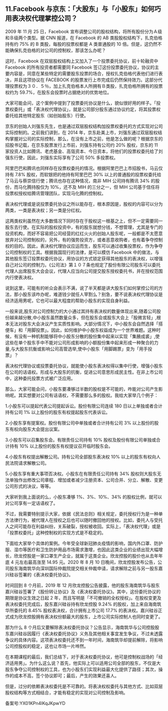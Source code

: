 ## 11.Facebook 与京东：「大股东」与「小股东」如何巧用表决权代理掌控公司？
2009 年 11 月 25 日，Facebook 宣布调整公司的股权结构，将所有股份分为Ａ级和Ｂ级两个类型。据 CNN 报道，在 Facebook 的 AB 类股股权结构下，扎克伯格持有约 75% 的 B 类股，每股的投票权都是 A 类普通股的 10 倍。但是，这仍然不能确保扎克伯格的对公司的控制权，那该怎么办呢？


这时，Facebook 在双层股权结构上又加入了一个投票委托协议，前十轮融资中 Facebook 的所有投资者都需要同 Facebook 签订这份投票委托协议，协议的主要内容是，同意在某些特定的需要股东投票的场合，授权扎克伯格代表他们进行表决，并且这项协议在 FACEBOOK 的股票发行上市完成后仍然保持效力。这部分代理投票权为３０．５％，加上扎克伯格本人所拥有Ｂ类股，扎克伯格所拥有的投票权约为 59.7%，在股东会投票时占据绝对的优势地位。


大家可能会问，这个案例中提到了投票委托协议是什么，貌似很好用的样子。「投票权委托」或「表决权代理协议」，就是公司部分股东通过协议约定，将其投票权委托给其他特定股东（如创始股东）行使。


京东的创始人刘强东先生，也是通过双层股权结构加投票权委托的方式实现对公司实际控制的。之前我们讲到，在 2014 年，京东赴美上市，刘强东通过双层股权结构掌握对公司的实际控制，那么，在没有上市之前，他是怎么做的呢？根据京东的招股书记载，在京东股票发行上市前，刘强东持有公司约 20% 股权，京东的 11 家投资人比如腾讯、老虎基金、高瓴资本、今日资本，将他们的投票权委托给了刘强东行使，因此，刘强东实际享有了公司 50% 多投票权。


阿里巴巴和腾讯也同样存在投票权委托的情况。根据阿里巴巴上市招股书，马云仅持有 7.8% 股权，而软银把的他持有阿里巴巴 30% 以上的普通股的投票权委托给了马云与蔡崇信行使；腾讯也存在这种情况，南非 MIH 公司持有腾讯 34% 的股份，而马化腾持股仅为 10%，还不及 MIH 的三分之一，但 MIH 公司基于信任将投票权授权给腾讯管理团队，实现马化腾的控制权。


表决权代理或是说投票委托协议之所以能存在，根本原因是，股权的内容可以分为两类，一类是表决权；另一类是分红权。


这两类权利虽然在大多数情况下同时存在于股权这一根基之上，但不一定需要同一股东去行使。在实际的股权投资中，有的股东就想分钱，不想管理，尤其是专门的投资机构，而好不容易把公司经营的红红火火的创始人股东呢，一般都是不太愿意放弃对公司控制权的，另外，有的强势投资方，或者恶意收购者，也有着争夺控制权的目的。因此，表决权代理协议应运而生，股东可以通过收集投票权，作为争夺公司控制权的工具。根据我国现行的法律，是可以模仿 Facebook 中的做法，与其他股东签订投票权委托协议，用协议的方式锁定获得其他股东的表决权，以增强自己对公司的控制力。《公司法》第１０７条也规定了股份有限公司股东可以委托代理人出席股东大会会议，代理人应当向公司提交股东授权委托书，并在授权范围内行使表决权。


说到这里，可能有的听众会表示不满，说了半天都是讲大股东们如何掌控公司的方法，那小股东该咋办呢，难道钱少就任人宰割么？别急，要不说表决权代理协议是经济适用男呢，它也可以最大程度的帮助小股东的实现自身利益。


一般来说,股东对公司控制力的大小通过其持有表决权的数量体现出来,随着公司股份越来越分散,中小股东虽然数量众多，但在股东会或股东大会上「股微言轻」,根本无法对股东大会决议产生实质性影响。大部分情况下，中小股东会自然选择「搭便车」和「用脚投票」。因此，如何维护中小股东权益成为一个世界难题。这种时候，有没有一种机制能够将中小股东分散的股份集中起来以实现「集腋成裘」,使这些在单个股东手中不能对公司形成影响的小额股份集中起来形成一种聚合的力量,与大股东抗衡或影响公司高管选举,使中小股东「用脚踢票」变为「用手投票」？


表决权代理协议或投票委托协议，就能使小股东表决权得以集中行使，增强小股东在公司的话语权。形成与大股东的抗衡，促进公司意思形成民主性。在非上市公司中，这种委托投票方式被广泛应用。


那么，大家可能会问，小股东要凑够过半数的股权是不可能的，咋能对公司产生影响呢。其实想要对公司有话语权，不需要那么多的股权。我给大家举几个例子：


1.小股东可以提起代表公司提起诉讼。股份有限公司连续 180 日以上单独或者合计持有公司 1% 以上股份的股东有权提起股东代表诉讼。


2.小股东享有提案权。股份有限公司中单独或者合计持有公司 3% 以上股份的股东有权向股东大会提出议案。


3.小股东可以召集股东会。有限责任公司持有 10% 股权及股份有限公司单独或合计持有 10% 以上股份的股东有权提议召开临时股东会。


4.小股东有权提出解散公司。持有公司全部股东表决权 10% 以上的股东有权向人民法院请求解散公司。


5.小股东享有重大事项否决权。小股东在有限责任公司持有 34% 股权则大股东无法单独作出修改公司章程、增加或者减少注册资本、公司合并、分立、解散、变更公司形式的决议，等等。


大家听到我上面说的么，小股东凑够 1%、3%、10%、34% 的股权比例，就可以对公司享有一定话语权了。


不过，我需要特别提示大家，依据《民法总则》相关规定，委托授权行为是一种单方法律行为，被代理人在授权之后也可以随时撤回他的授权。比如，委托人与受托人之间可能存在利益纠纷，关系破裂，授权被收回。实际上，「表决权代理」或是「投票权委托」这种控制权的实现方式是不稳定的。


下面给大家举个具体的案例。今年受全球新冠肺炎疫情的影响，国内外口罩、防护服、湿巾等医疗和卫生防护用品市场需求激增，也因此这类企业的业绩出现大幅增长，欣龙控股是一家口罩生产企业，就属于这类企业。欣龙控股的股价也从去年年底 4 元左右最高涨至 14.95 元。2020 年 8 月 10 日晚间，欣龙控股发布公告，公司股东海南筑华向深圳国际仲裁院提交相关仲裁申请，请求解除之前与另一股东嘉兴硅谷签署的《表决权委托协议》。


时间回到 8 个月前，2019 年 12 月欣龙控股公告披露，他的股东海南筑华与股东嘉兴硅谷签署了《股份转让协议》及《表决权委托协议》。其中，这份委托协议的期限是协议生效之日起 2 年，而且写明是「不可撤销的全权授权」。在股权变更及表决权委托完成后，股东嘉兴硅谷持有欣龙控股 9.24% 的股权，加上来自海南筑华所委托的 8.45% 股权表决权，合计拥有上市公司 17.7% 的表决权。嘉兴硅谷正式成为欣龙控股拥有表决权份额最大的股东，上市公司实际控制人也同时变更了。


那为什么 8 个月后又要解除表决权委托协议？公告显示，海南筑华与公司控股股东嘉兴硅谷因履行《表决权委托协议》义务及其他相关事宜发生争议，不过未透露争议的具体内容。这项表决权委托还不到一年时间，海南筑华却提前解除，将影响公司控股权的稳定，这也让市场一片哗然。


在本期课程的最后，我们总结下，对于表决权委托协议，他可是控制权战场的「经济适用男」。为什么这么说？首先，他实际上可以适用公司全部的股东，不仅是大股东争夺公司控制权的工具，也为小股东们实现利益最大化提供了路径；其次，操作的成本不高，签个协议即可；最后，产生的效果还喜人。


但是，过分的依赖表决权委托是不可靠的。将表决权权委托与其他方式、比如双层股权结构等方式相结合，才能有稳定的实现对公司控制及影响。


备案号:YX01KPn4lKqJKpwYD

